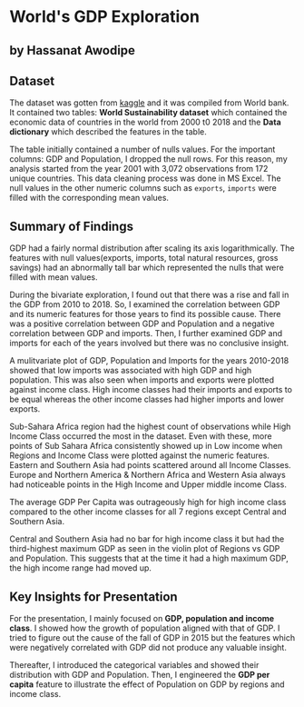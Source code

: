 # World's GDP Exploration
## by Hassanat Awodipe


## Dataset

The dataset was gotten from [kaggle](https://www.kaggle.com/datasets/truecue/worldsustainabilitydataset?select=WorldSustainabilityDataset.csv) and it was compiled from World bank. It contained two tables: **World Sustainability dataset** which contained the economic data of countries in the world from 2000 t0 2018 and the **Data dictionary** which described the features in the table.

The table initially contained a number of nulls values. For the important columns: GDP and Population, I dropped the null rows. For this reason, my analysis started from the year 2001 with 3,072 observations from 172 unique countries. This data cleaning process was done in MS Excel. The null values in the other numeric columns such as `exports`, `imports` were filled with the corresponding mean values.


## Summary of Findings

GDP had a fairly normal distribution after scaling its axis logarithmically. The features with null values(exports, imports, total natural resources, gross savings) had an abnormally tall bar which represented the nulls that were filled with mean values.

During the bivariate exploration, I found out that there was a rise and fall in the GDP from 2010 to 2018. So, I examined the correlation between GDP and its numeric features for those years to find its possible cause. There was a positive correlation between GDP and Population and a negative correlation between GDP and imports. Then, I further examined GDP and imports for each of the years involved but there was no conclusive insight.

A mulitvariate plot of GDP, Population and Imports for the years 2010-2018 showed that low imports was associated with high GDP and high population. This was also seen when imports and exports were plotted against income class. High income classes had their imports and exports to be equal whereas the other income classes had higher imports and lower exports.

Sub-Sahara Africa region had the highest count of observations while High Income Class occurred the most in the dataset. Even with these, more points of Sub Sahara Africa consistently showed up in Low income when Regions and Income Class were plotted against the numeric features. Eastern and Southern Asia had points scattered around all Income Classes. Europe and Northern America & Northern Africa and Western Asia always had noticeable points in the High Income and Upper middle income Class.   

The average GDP Per Capita was outrageously high for high income class compared to the other income classes for all 7 regions except Central and Southern Asia. 

Central and Southern Asia had no bar for high income class it but had the third-highest maximum GDP as seen in the violin plot of Regions vs GDP and Population. This suggests that at the time it had a high maximum GDP, the high income range had moved up.

## Key Insights for Presentation

For the presentation, I mainly focused on **GDP, population and income class**. I showed how the growth of population aligned with that of GDP. I tried to figure out the cause of the fall of GDP in 2015 but the features which were negatively correlated with GDP did not produce any valuable insight.

Thereafter, I introduced the categorical variables and showed their distribution with GDP and Population. Then, I engineered the **GDP per capita** feature to illustrate the effect of Population on GDP by regions and income class. 